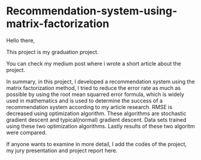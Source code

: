 # Recommendation-system-using-matrix-factorization
Hello there,

This project is my graduation project.

You can check my medium post where i wrote a short article about the project.

In summary, in this project, I developed a recommendation system using the matrix factorization method, I tried to reduce the error rate as much as possible by using the root mean squarred error formula, which is widely used in mathematics and is used to determine the success of a recommendation system according to my article research. RMSE is decreased using optimization algorithm. These algorithms are stochastic gradient descent and typical(normal) gradient descent. Data sets trained using these two optimization algorithms. Lastly results of these two algoritm were compared.  

If anyone wants to examine in more detail, I add the codes of the project, my jury presentation and project report here.
